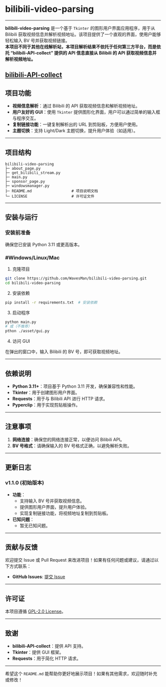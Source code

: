 # bilibili-video-parsing


---

**bilibili-video-parsing** 是一个基于 `Tkinter` 的图形用户界面应用程序，用于从 Bilibili 获取视频信息并解析视频地址。该项目提供了一个直观的界面，使用户能够轻松输入 BV 号并获取视频链接。
<br>**本项目不同于其他在线解析站，本项目解析结果不依托于任何第三方平台，而是依托 “bilibili-API-collect” 提供的 API 信息直接从 Bilibili 的 API 获取视频信息并解析视频地址。**

[bilibili-API-collect](https://github.com/SocialSisterYi/bilibili-API-collect)
---

## 项目功能

- **视频信息解析**：通过 Bilibili 的 API 获取视频信息和解析视频地址。
- **用户友好的 GUI**：使用 `Tkinter` 提供图形化界面，用户可以通过简单的输入框与程序交互。
- **复制链接功能**：一键复制解析出的 URL 到剪贴板，方便用户使用。
- **主题切换**：支持 Light/Dark 主题切换，提升用户体验（如适用）。

---

## 项目结构

```
bilibili-video-parsing          
├─ about_page.py                
├─ get_bilibili_stream.py                        
├─ main.py                      
├─ sponsor_page.py              
├─ windowsmanager.py            
├─ README.md                  # 项目说明文档
└─ LICENSE                    # 许可证文件
```

---

## 安装与运行

### 安装前准备

确保您已安装 Python 3.11 或更高版本。

### #Windows/Linux/Mac

1. 克隆项目

```bash
git clone https://github.com/WavesMan/bilibili-video-parsing.git
cd bilibili-video-parsing
```

2. 安装依赖

```bash
pip install -r requirements.txt  # 安装依赖
```

3. 启动程序

```bash
python main.py
# 或（不推荐）
pthon ./asset/gui.py
```

4. 访问 GUI

在弹出的窗口中，输入 Bilibili 的 BV 号，即可获取视频地址。

---

## 依赖说明

- **Python 3.11+**：项目基于 Python 3.11 开发，确保兼容性和性能。
- **Tkinter**：用于创建图形用户界面。
- **Requests**：用于与 Bilibili API 进行 HTTP 请求。
- **Pyperclip**：用于实现剪贴板操作。

---

## 注意事项

1. **网络连接**：确保您的网络连接正常，以便访问 Bilibili API。
2. **BV 号格式**：请确保输入的 BV 号格式正确，以避免解析失败。

---

## 更新日志

### v1.1.0 (初始版本)
- **功能**：
  - 支持输入 BV 号并获取视频信息。
  - 提供图形用户界面，提升用户体验。
  - 实现复制链接功能，将视频地址复制到剪贴板。
- **已知问题**：
  - 暂无已知问题。

---

## 贡献与反馈

欢迎提交 Issue 或 Pull Request 来改进项目！如果有任何问题或建议，请通过以下方式联系：

- **GitHub Issues**: [提交 Issue](https://github.com/WavesMan/bilibili-video-parsing/issues)

---

## 许可证

本项目遵循 [GPL-2.0 License](LICENSE)。

---

## 致谢

- **bilibili-API-collect**：提供 API 支持。
- **Tkinter**：提供 GUI 框架。
- **Requests**：用于简化 HTTP 请求。

---

希望这个 `README.md` 能帮助你更好地展示项目！如果有其他需求，欢迎随时补充或修改！